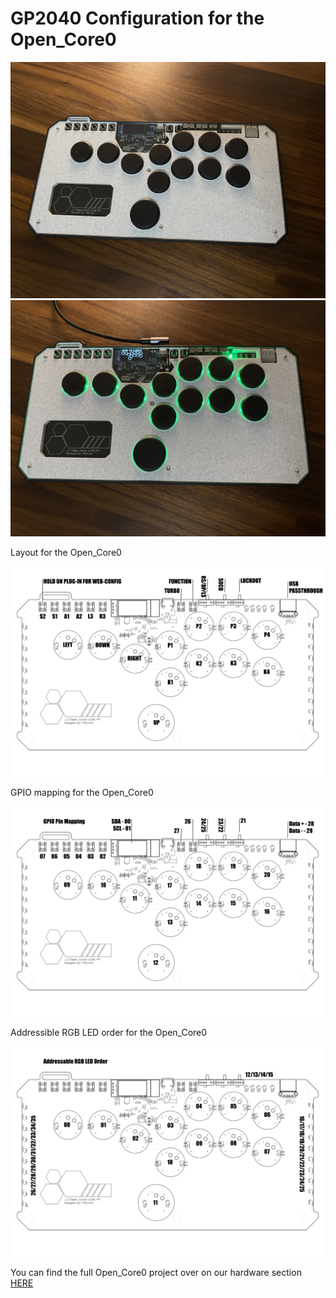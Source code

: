 # GP2040 Configuration for the Open_Core0

![Open_Core0](assets/Open_Core0.jpg)
![Open_Core02](assets/Open_Core0_2.jpg)

Layout for the Open_Core0

![Layout](assets/Open_Core0_layout.png)

GPIO mapping for the Open_Core0

![Pin Mapping](assets/Open_Core0_pin_mapping.png)

Addressible RGB LED order for the Open_Core0

![LED Order](assets/Open_Core0_LED_order.png)

You can find the full Open_Core0 project over on our hardware section [HERE](https://github.com/OpenStickCommunity/Hardware/tree/main/Open_Core0)